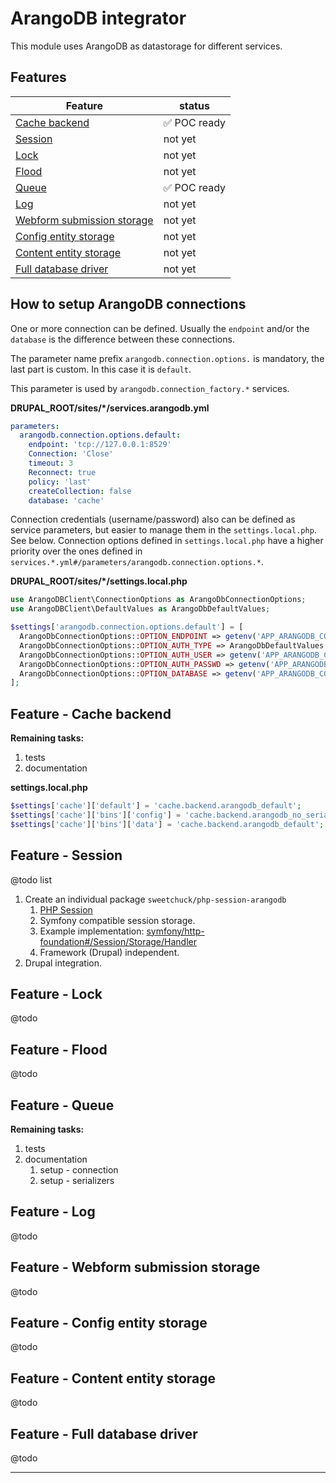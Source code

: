 # ArangoDB integrator

This module uses ArangoDB as datastorage for different services.


## Features

| Feature                      | status             |
|------------------------------|--------------------|
| [Cache backend]              | &#x2705; POC ready |
| [Session]                    | not yet            |
| [Lock]                       | not yet            |
| [Flood]                      | not yet            |
| [Queue]                      | &#x2705; POC ready |
| [Log]                        | not yet            |
| [Webform submission storage] | not yet            |
| [Config entity storage]      | not yet            |
| [Content entity storage]     | not yet            |
| [Full database driver]       | not yet            |


## How to setup ArangoDB connections

One or more connection can be defined. Usually the `endpoint` and/or the
`database` is the difference between these connections.

The parameter name prefix `arangodb.connection.options.` is mandatory,
the last part is custom. In this case it is `default`.

This parameter is used by `arangodb.connection_factory.*` services.

**DRUPAL_ROOT/sites/*/services.arangodb.yml**
```yaml
parameters:
  arangodb.connection.options.default:
    endpoint: 'tcp://127.0.0.1:8529'
    Connection: 'Close'
    timeout: 3
    Reconnect: true
    policy: 'last'
    createCollection: false
    database: 'cache'
```

Connection credentials (username/password) also can be defined as service parameters,
but easier to manage them in the `settings.local.php`. See below.
Connection options defined in `settings.local.php` have a higher priority over the ones
defined in `services.*.yml#/parameters/arangodb.connection.options.*`.

**DRUPAL_ROOT/sites/*/settings.local.php**

```php
use ArangoDBClient\ConnectionOptions as ArangoDbConnectionOptions;
use ArangoDBClient\DefaultValues as ArangoDbDefaultValues;

$settings['arangodb.connection.options.default'] = [
  ArangoDbConnectionOptions::OPTION_ENDPOINT => getenv('APP_ARANGODB_CONNECTION_DEFAULT_ENDPOINT') ?: 'tcp://127.0.0.1:8529',
  ArangoDbConnectionOptions::OPTION_AUTH_TYPE => ArangoDbDefaultValues::DEFAULT_AUTH_TYPE,
  ArangoDbConnectionOptions::OPTION_AUTH_USER => getenv('APP_ARANGODB_CONNECTION_DEFAULT_USER') ?: getenv('USER'),
  ArangoDbConnectionOptions::OPTION_AUTH_PASSWD => getenv('APP_ARANGODB_CONNECTION_DEFAULT_PASSWD') ?: 'admin',
  ArangoDbConnectionOptions::OPTION_DATABASE => getenv('APP_ARANGODB_CONNECTION_DEFAULT_DATABASE') ?: $databases['default']['default']['database'],
];
```


## Feature - Cache backend

**Remaining tasks:**

1. tests
2. documentation

**settings.local.php**

```php
$settings['cache']['default'] = 'cache.backend.arangodb_default';
$settings['cache']['bins']['config'] = 'cache.backend.arangodb_no_serializer';
$settings['cache']['bins']['data'] = 'cache.backend.arangodb_default';
```


## Feature - Session

@todo list

1. Create an individual package `sweetchuck/php-session-arangodb`
    1. [PHP Session](https://www.php.net/manual/en/book.session.php)
    2. Symfony compatible session storage.
    3. Example
       implementation: [symfony/http-foundation#/Session/Storage/Handler](https://github.com/symfony/http-foundation/tree/6.2/Session/Storage/Handler)
    4. Framework (Drupal) independent.
2. Drupal integration.


## Feature - Lock

@todo


## Feature - Flood

@todo


## Feature - Queue

**Remaining tasks:**

1. tests
2. documentation
    1. setup - connection
    2. setup - serializers


## Feature - Log

@todo


## Feature - Webform submission storage

@todo


## Feature - Config entity storage

@todo


## Feature - Content entity storage

@todo


## Feature - Full database driver

@todo


---

[Cache backend]: #feature---cache-backend

[Session]: #feature---session

[Lock]: #feature---lock

[Flood]: #feature---flood

[Queue]: #feature---queue

[Log]: #feature---log

[Webform submission storage]: #feature---webform-submission-storage

[Config entity storage]: #feature---config-entity-storage

[Content entity storage]: #feature---content-entity-storage

[Full database driver]: #feature---full-database-driver
